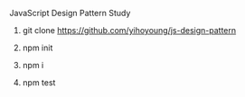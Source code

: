 JavaScript Design Pattern Study


1. git clone https://github.com/yihoyoung/js-design-pattern

2. npm init

3. npm i

4. npm test